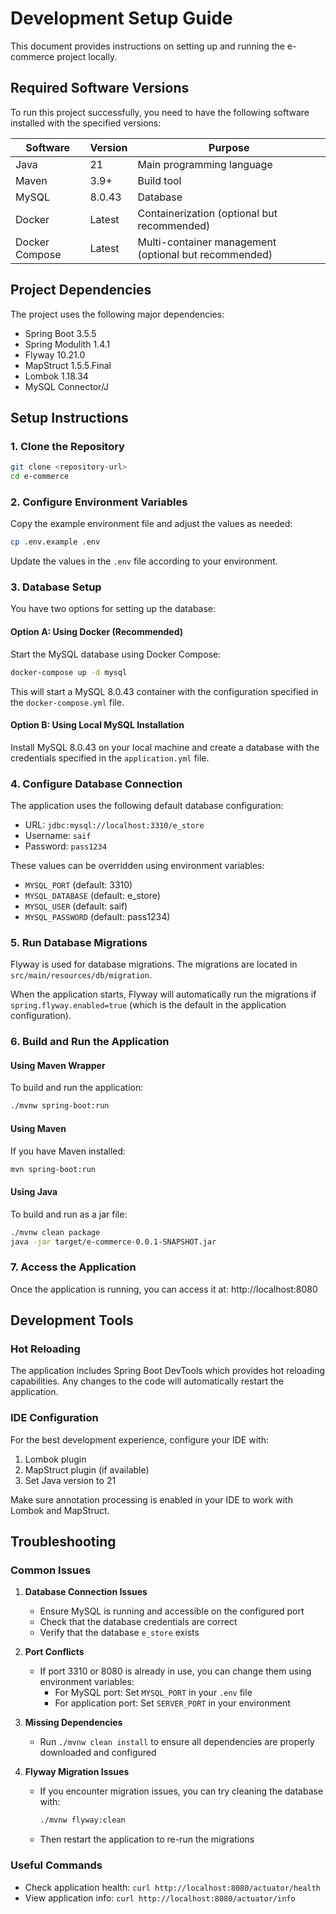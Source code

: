 # Development Setup Guide

This document provides instructions on setting up and running the e-commerce project locally.

## Required Software Versions

To run this project successfully, you need to have the following software installed with the specified versions:

| Software | Version | Purpose |
|----------|---------|---------|
| Java | 21 | Main programming language |
| Maven | 3.9+ | Build tool |
| MySQL | 8.0.43 | Database |
| Docker | Latest | Containerization (optional but recommended) |
| Docker Compose | Latest | Multi-container management (optional but recommended) |

## Project Dependencies

The project uses the following major dependencies:

- Spring Boot 3.5.5
- Spring Modulith 1.4.1
- Flyway 10.21.0
- MapStruct 1.5.5.Final
- Lombok 1.18.34
- MySQL Connector/J

## Setup Instructions

### 1. Clone the Repository

```bash
git clone <repository-url>
cd e-commerce
```

### 2. Configure Environment Variables

Copy the example environment file and adjust the values as needed:

```bash
cp .env.example .env
```

Update the values in the `.env` file according to your environment.

### 3. Database Setup

You have two options for setting up the database:

#### Option A: Using Docker (Recommended)

Start the MySQL database using Docker Compose:

```bash
docker-compose up -d mysql
```

This will start a MySQL 8.0.43 container with the configuration specified in the `docker-compose.yml` file.

#### Option B: Using Local MySQL Installation

Install MySQL 8.0.43 on your local machine and create a database with the credentials specified in the `application.yml` file.

### 4. Configure Database Connection

The application uses the following default database configuration:

- URL: `jdbc:mysql://localhost:3310/e_store`
- Username: `saif`
- Password: `pass1234`

These values can be overridden using environment variables:
- `MYSQL_PORT` (default: 3310)
- `MYSQL_DATABASE` (default: e_store)
- `MYSQL_USER` (default: saif)
- `MYSQL_PASSWORD` (default: pass1234)

### 5. Run Database Migrations

Flyway is used for database migrations. The migrations are located in `src/main/resources/db/migration`.

When the application starts, Flyway will automatically run the migrations if `spring.flyway.enabled=true` (which is the default in the application configuration).

### 6. Build and Run the Application

#### Using Maven Wrapper

To build and run the application:

```bash
./mvnw spring-boot:run
```

#### Using Maven

If you have Maven installed:

```bash
mvn spring-boot:run
```

#### Using Java

To build and run as a jar file:

```bash
./mvnw clean package
java -jar target/e-commerce-0.0.1-SNAPSHOT.jar
```

### 7. Access the Application

Once the application is running, you can access it at: http://localhost:8080

## Development Tools

### Hot Reloading

The application includes Spring Boot DevTools which provides hot reloading capabilities. Any changes to the code will automatically restart the application.

### IDE Configuration

For the best development experience, configure your IDE with:
1. Lombok plugin
2. MapStruct plugin (if available)
3. Set Java version to 21

Make sure annotation processing is enabled in your IDE to work with Lombok and MapStruct.

## Troubleshooting

### Common Issues

1. **Database Connection Issues**
   - Ensure MySQL is running and accessible on the configured port
   - Check that the database credentials are correct
   - Verify that the database `e_store` exists

2. **Port Conflicts**
   - If port 3310 or 8080 is already in use, you can change them using environment variables:
     - For MySQL port: Set `MYSQL_PORT` in your `.env` file
     - For application port: Set `SERVER_PORT` in your environment

3. **Missing Dependencies**
   - Run `./mvnw clean install` to ensure all dependencies are properly downloaded and configured

4. **Flyway Migration Issues**
   - If you encounter migration issues, you can try cleaning the database with:
     ```bash
     ./mvnw flyway:clean
     ```
   - Then restart the application to re-run the migrations

### Useful Commands

- Check application health: `curl http://localhost:8080/actuator/health`
- View application info: `curl http://localhost:8080/actuator/info`